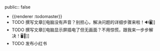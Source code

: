 public:: false

- {{renderer :todomaster}}
- TODO 撰写文章[[电脑没有声音？别担心，解决问题的详细步骤来啦！🔊🖥️]]
- TODO 撰写文章[[电脑显示屏插电了但无画面？不用惊慌，跟我来一步步解决！🖥️🔌]]
- TODO 发布小红书